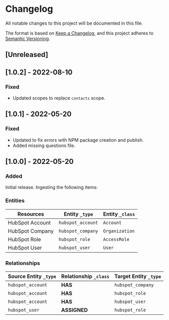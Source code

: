 # Changelog

All notable changes to this project will be documented in this file.

The format is based on [Keep a Changelog](https://keepachangelog.com/en/1.0.0/),
and this project adheres to
[Semantic Versioning](https://semver.org/spec/v2.0.0.html).

## [Unreleased]

## [1.0.2] - 2022-08-10

### Fixed

- Updated scopes to replace `contacts` scope.

## [1.0.1] - 2022-05-20

### Fixed

- Updated to fix errors with NPM package creation and publish.
- Added missing questions file.

## [1.0.0] - 2022-05-20

### Added

Initial release. Ingesting the following items:

### Entities

| Resources       | Entity `_type`    | Entity `_class` |
| --------------- | ----------------- | --------------- |
| HubSpot Account | `hubspot_account` | `Account`       |
| HubSpot Company | `hubspot_company` | `Organization`  |
| HubSpot Role    | `hubspot_role`    | `AccessRole`    |
| HubSpot User    | `hubspot_user`    | `User`          |

### Relationships

| Source Entity `_type` | Relationship `_class` | Target Entity `_type` |
| --------------------- | --------------------- | --------------------- |
| `hubspot_account`     | **HAS**               | `hubspot_company`     |
| `hubspot_account`     | **HAS**               | `hubspot_role`        |
| `hubspot_account`     | **HAS**               | `hubspot_user`        |
| `hubspot_user`        | **ASSIGNED**          | `hubspot_role`        |
